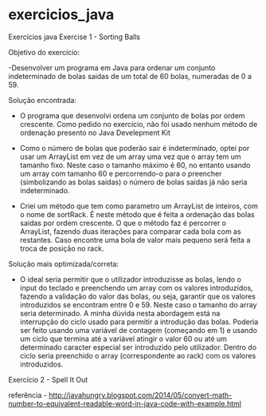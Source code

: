 # exercicios_java
Exercícios java
Exercise 1 - Sorting Balls

Objetivo do exercício:

-Desenvolver um programa em Java para ordenar um conjunto indeterminado de bolas saidas de um total de 60 bolas, numeradas de 0 a 59.

Solução encontrada:

- O programa que desenvolvi ordena um conjunto de bolas por ordem crescente. Como pedido no exercício, não foi usado nenhum método de ordenação presento no Java Develepment Kit

- Como o número de bolas que poderão sair é indeterminado, optei por usar um ArrayList em vez de um array uma vez que o array tem um tamanho fixo. Neste caso o tamanho máximo é 60, no entanto usando um array com tamanho 60 e percorrendo-o para o preencher (simbolizando as bolas saidas) o número de bolas saídas já não seria indeterminado.

- Criei um método que tem como parametro um ArrayList de inteiros, com o nome de sortRack. É neste método que é feita a ordenação das bolas saidas por ordem crescente. O que o método faz é percorrer o ArrayList, fazendo duas iterações para comparar cada bola com as restantes. Caso encontre uma bola de valor mais pequeno será feita a troca de posição no rack.

Solução mais optimizada/correta:

- O ideal seria permitir que o utilizador introduzisse as bolas, lendo o input do teclado e preenchendo um array com os valores introduzidos, fazendo a validação do valor das bolas, ou seja, garantir que os valores introduzidos se encontram entre 0 e 59. Neste caso o tamanho do array seria determinado.
A minha dúvida nesta abordagem está na interrupção do ciclo usado para permitir a introdução das bolas. Poderia ser feito usando uma variável de contagem (começando em 1) e usando um ciclo que termina até a variável atingir o valor 60 ou até um determinado caracter especial ser introduzido pelo utilizador. Dentro do ciclo seria preenchido o array (correspondente ao rack) com os valores introduzidos.

Exercício 2 - Spell It Out

referência - http://javahungry.blogspot.com/2014/05/convert-math-number-to-equivalent-readable-word-in-java-code-with-example.html
